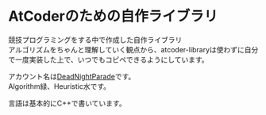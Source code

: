 # AtCoderのための自作ライブラリ

競技プログラミングをする中で作成した自作ライブラリ<br>
アルゴリズムをちゃんと理解していく観点から、atcoder-libraryは使わずに自分で一度実装した上で、いつでもコピペできるようにしています。

アカウント名は[DeadNightParade](https://atcoder.jp/users/DeadNightParade)です。<br>
Algorithm緑、Heuristic水です。

言語は基本的にC++で書いています。
